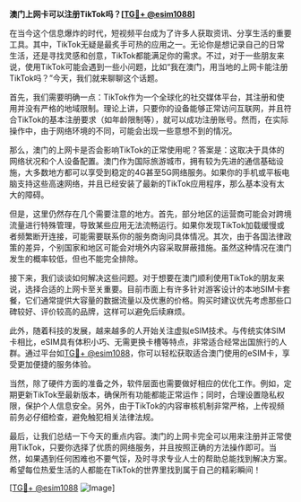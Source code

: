 **澳门上网卡可以注册TikTok吗？[[TG💪+ @esim1088](https://t.me/s/esim1088)]**

在当今这个信息爆炸的时代，短视频平台成为了许多人获取资讯、分享生活的重要工具。其中，TikTok无疑是最炙手可热的应用之一。无论你是想记录自己的日常生活，还是寻找灵感和创意，TikTok都能满足你的需求。不过，对于一些朋友来说，使用TikTok可能会遇到一些小问题，比如“我在澳门，用当地的上网卡能注册TikTok吗？”今天，我们就来聊聊这个话题。

首先，我们需要明确一点：TikTok作为一个全球化的社交媒体平台，其注册和使用并没有严格的地域限制。理论上讲，只要你的设备能够正常访问互联网，并且符合TikTok的基本注册要求（如年龄限制等），就可以成功注册账号。然而，在实际操作中，由于网络环境的不同，可能会出现一些意想不到的情况。

那么，澳门的上网卡是否会影响TikTok的正常使用呢？答案是：这取决于具体的网络状况和个人设备配置。澳门作为国际旅游城市，拥有较为先进的通信基础设施，大多数地方都可以享受到稳定的4G甚至5G网络服务。如果你的手机或平板电脑支持这些高速网络，并且已经安装了最新的TikTok应用程序，那么基本没有太大的障碍。

但是，这里仍然存在几个需要注意的地方。首先，部分地区的运营商可能会对跨境流量进行特殊管理，导致某些应用无法流畅运行。如果你发现TikTok加载缓慢或者频繁断开连接，可能需要联系你的服务商询问具体情况。其次，由于各国法律政策的差异，个别国家和地区可能会对境外内容采取屏蔽措施。虽然这种情况在澳门发生的概率较低，但也不能完全排除。

接下来，我们谈谈如何解决这些问题。对于想要在澳门顺利使用TikTok的朋友来说，选择合适的上网卡至关重要。目前市面上有许多针对游客设计的本地SIM卡套餐，它们通常提供大容量的数据流量以及优惠的价格。购买时建议优先考虑那些口碑较好、评价较高的品牌，这样可以避免后续麻烦。

此外，随着科技的发展，越来越多的人开始关注虚拟eSIM技术。与传统实体SIM卡相比，eSIM具有体积小巧、无需更换卡槽等特点，非常适合经常出国旅行的人群。通过平台如[TG💪+ @esim1088](https://t.me/s/esim1088)，你可以轻松获取适合澳门使用的eSIM卡，享受更加便捷的服务体验。

当然，除了硬件方面的准备之外，软件层面也需要做好相应的优化工作。例如，定期更新TikTok至最新版本，确保所有功能都能正常运作；同时，合理设置隐私权限，保护个人信息安全。另外，由于TikTok的内容审核机制非常严格，上传视频前务必仔细检查，避免触犯相关法律法规。

最后，让我们总结一下今天的重点内容。澳门的上网卡完全可以用来注册并正常使用TikTok，只要你选择了优质的网络服务，并且按照正确的方法操作即可。当然，如果遇到任何困难也不要气馁，及时寻求专业人士的帮助总能找到解决方案。希望每位热爱生活的人都能在TikTok的世界里找到属于自己的精彩瞬间！

[[TG💪+ @esim1088](https://t.me/s/esim1088) ![Image](https://i.postimg.cc/4NQfJmqS/Snipaste-2025-05-13-00-14-12.png)]